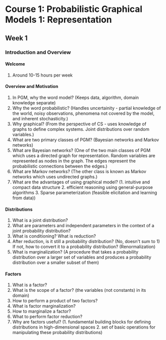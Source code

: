 # Course 1: Probabilistic Graphical Models 1: Representation

## Week 1

### Introduction and Overview

#### Welcome

1. Around 10-15 hours per week

#### Overview and Motivation

1. In PGM, why the word model? (Keeps data, algorithm, domain knowledge separate)
1. Why the word probabilistic? (Handles uncertainity - partial knowledge of the world, noisy observations, phenomena not covered by the model, and inherent stochasticity.)
1. Why graphical? (From the perspective of CS - uses knowledge of graphs to define complex systems. Joint distributions over random variables.)
1. What are two primary classes of PGM? (Bayesian networks and Markov networks)
1. What are Bayesian networks? (One of the two main classes of PGM which uses a directed graph for representation. Random variables are represented as nodes in the graph. The edges represent the probabilistic connections between the edges.) 
1. What are Markov networks? (The other class is known as Markov networks which uses undirected graphs.)
1. What are the advantages of using graphical model? (1. intuitive and compact data structure 2. efficient reasoning using general-purpose algorithms 3. Sparse parameterization (feasible elicitation and learning from data))

#### Distributions

1. What is a joint distribution?
1. What are parameters and independent parameters in the context of a joint probability distribution?
1. What is conditioning? What is reduction?
1. After reduction, is it still a probability distribution? (No, doesn't sum to 1) If not, how to convert it to a probability distribution? (Renormalization)
1. What is marginalization? (A procedure that takes a probability distribution over a larger set of variables and produces a probability distribution over a smaller subset of them)

#### Factors

1. What is a factor?
1. What is the scope of a factor? (the variables (not constants) in its domain)
1. How to perform a product of two factors?
1. What is factor marginalization?
1. How to marginalize a factor?
1. What to perform factor reduction?
1. Why are factors useful? (1. fundamental building blocks for defining distributions in high-dimensional spaces 2. set of basic operations for manipulating these probability distributions)
